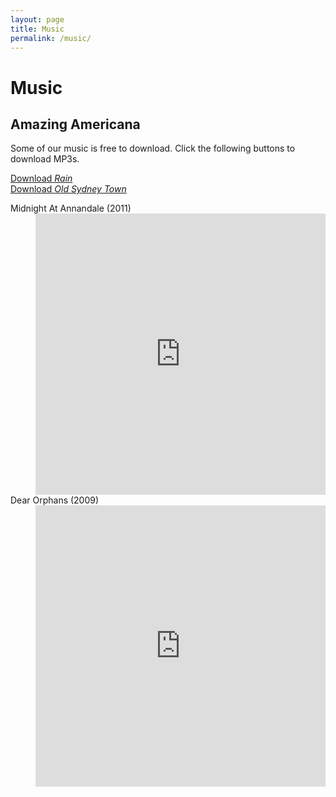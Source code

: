 ```yaml
---
layout: page
title: Music
permalink: /music/
---
```

# Music

## Amazing Americana

Some of our music is free to download. Click the following buttons to download MP3s.

<p class="text-center">
  <a href="#" class="button radius">Download <em>Rain</em></a><br>
  <a href="#" class="button radius">Download <em>Old Sydney Town</em></a>
</p>
<dl>
  <dt>Midnight At Annandale (2011)</dt>
  <dd>
    <iframe width="100%" height="450" scrolling="no" frameborder="no" src="https://w.soundcloud.com/player/?url=https%3A//api.soundcloud.com/playlists/1347731&amp;color=ff5500&amp;auto_play=false&amp;hide_related=false&amp;show_comments=true&amp;show_user=true&amp;show_reposts=false"></iframe>
  </dd>
  <dt>Dear Orphans (2009)</dt>
  <dd>
    <iframe width="100%" height="450" scrolling="no" frameborder="no" src="https://w.soundcloud.com/player/?url=https%3A//api.soundcloud.com/playlists/654619&amp;color=ff5500&amp;auto_play=false&amp;hide_related=false&amp;show_comments=true&amp;show_user=true&amp;show_reposts=false"></iframe>
  </dd>
</dl>